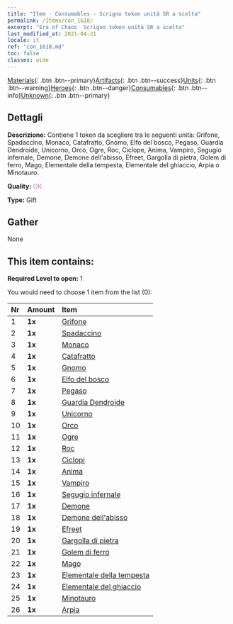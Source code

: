 ```yaml
---
title: "Item - Consumables - Scrigno token unità SR a scelta"
permalink: /Items/con_1618/
excerpt: "Era of Chaos  Scrigno token unità SR a scelta"
last_modified_at: 2021-04-21
locale: it
ref: "con_1618.md"
toc: false
classes: wide
---
```

 [Materials](/it/Items/){: .btn .btn--primary}[Artifacts](/it/Items/Artifacts/){: .btn .btn--success}[Units](/it/Items/Units/){: .btn .btn--warning}[Heroes](/it/Items/Heroes/){: .btn .btn--danger}[Consumables](/it/Items/Consumables/){: .btn .btn--info}[Unknown](/it/Items/Unknown/){: .btn .btn--primary}

## Dettagli
 **Descrizione:** Contiene 1 token da scegliere tra le seguenti unità: Grifone, Spadaccino, Monaco, Catafratto, Gnomo, Elfo del bosco, Pegaso, Guardia Dendroide, Unicorno, Orco, Ogre, Roc, Ciclope, Anima, Vampiro, Segugio infernale, Demone, Demone dell'abisso, Efreet, Gargolla di pietra, Golem di ferro, Mago, Elementale della tempesta, Elementale del ghiaccio, Arpia o Minotauro.

 **Quality:** <span style="color: #DA70D6">OK</span>

 **Type:** Gift

## Gather

  None

## This item contains:

 **Required Level to open:** 1

 You would need to choose 1 item from the list (0):

  | Nr | Amount |     Item    |
  |:---|:-------|:------------|
  | 1 |  **1x** | [Grifone](/it/Items/unt_192/) |  | 
  | 2 |  **1x** | [Spadaccino](/it/Items/unt_193/) |  | 
  | 3 |  **1x** | [Monaco](/it/Items/unt_194/) |  | 
  | 4 |  **1x** | [Catafratto](/it/Items/unt_195/) |  | 
  | 5 |  **1x** | [Gnomo](/it/Items/unt_200/) |  | 
  | 6 |  **1x** | [Elfo del bosco](/it/Items/unt_201/) |  | 
  | 7 |  **1x** | [Pegaso](/it/Items/unt_202/) |  | 
  | 8 |  **1x** | [Guardia Dendroide](/it/Items/unt_203/) |  | 
  | 9 |  **1x** | [Unicorno](/it/Items/unt_204/) |  | 
  | 10 |  **1x** | [Orco](/it/Items/unt_219/) |  | 
  | 11 |  **1x** | [Ogre](/it/Items/unt_220/) |  | 
  | 12 |  **1x** | [Roc](/it/Items/unt_221/) |  | 
  | 13 |  **1x** | [Ciclopi](/it/Items/unt_222/) |  | 
  | 14 |  **1x** | [Anima](/it/Items/unt_210/) |  | 
  | 15 |  **1x** | [Vampiro](/it/Items/unt_211/) |  | 
  | 16 |  **1x** | [Segugio infernale](/it/Items/unt_228/) |  | 
  | 17 |  **1x** | [Demone](/it/Items/unt_229/) |  | 
  | 18 |  **1x** | [Demone dell'abisso](/it/Items/unt_230/) |  | 
  | 19 |  **1x** | [Efreet](/it/Items/unt_231/) |  | 
  | 20 |  **1x** | [Gargolla di pietra](/it/Items/unt_236/) |  | 
  | 21 |  **1x** | [Golem di ferro](/it/Items/unt_237/) |  | 
  | 22 |  **1x** | [Mago](/it/Items/unt_238/) |  | 
  | 23 |  **1x** | [Elementale della tempesta](/it/Items/unt_263/) |  | 
  | 24 |  **1x** | [Elementale del ghiaccio](/it/Items/unt_264/) |  | 
  | 25 |  **1x** | [Minotauro](/it/Items/unt_248/) |  | 
  | 26 |  **1x** | [Arpia](/it/Items/unt_245/) |  | 
